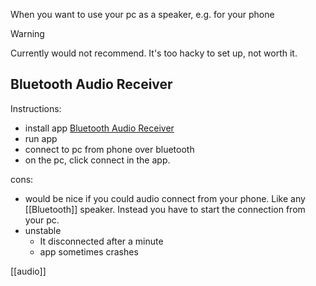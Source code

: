 When you want to use your pc as a speaker, e.g. for your phone

> [!warning] 
> Currently would not recommend. It's too hacky to set up, not worth it.

## Bluetooth Audio Receiver

Instructions:
- install app [Bluetooth Audio Receiver](https://apps.microsoft.com/detail/9n9wclwdqs5j?hl=en-US&gl=US) 
- run app
- connect to pc from phone over bluetooth
- on the pc, click connect in the app. 

cons:
- would be nice if you could audio connect from your phone. Like any [[Bluetooth]] speaker. Instead you have to start the connection from your pc.
- unstable
	- It disconnected after a minute
	- app sometimes crashes

[[audio]]